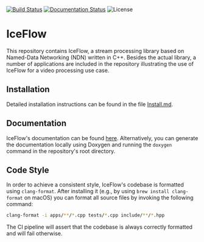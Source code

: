 [![Build Status](https://github.com/hsel-netsys/iceflow/actions/workflows/build.yml/badge.svg)](https://github.com/hsel-netsys/iceflow/actions/workflows/build.yml)
[![Documentation Status](https://img.shields.io/github/actions/workflow/status/hsel-netsys/iceflow/doxygen-gh-pages.yml?label=Documentation&link=https%3A%2F%2Fhsel-netsys.github.io%2Ficeflow)](https://hsel-netsys.github.io/iceflow)
![License](https://img.shields.io/github/license/hsel-netsys/iceflow)

# IceFlow

This repository contains IceFlow, a stream processing library based on
Named-Data Networking (NDN) written in C++.
Besides the actual library, a number of applications are included in the
repository illustrating the use of IceFlow for a video processing use case.

<!-- TODO: Expand README -->

## Installation

Detailed installation instructions can be found in the file [Install.md](Install.md).

## Documentation

IceFlow's documentation can be found [here](https://hsel-netsys.github.io/iceflow).
Alternatively, you can generate the documentation locally using Doxygen and
running the `doxygen` command in the repository's root directory.

## Code Style

In order to achieve a consistent style, IceFlow's codebase is formatted using
`clang-format`.
After installing it (e.g., by using `brew install clang-format` on macOS) you
can format all source files by invoking the following command:

```sh
clang-format -i apps/**/*.cpp tests/*.cpp include/**/*.hpp
```
The CI pipeline will assert that the codebase is always correctly
formatted and will fail otherwise.
